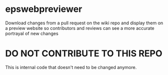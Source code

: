 # epswebpreviewer
Download changes from a pull request on the wiki repo and display them on a preview website so contributors and reviews can see a more accurate portrayal of new changes

# DO NOT CONTRIBUTE TO THIS REPO
This is internal code that doesn't need to be changed anymore.

